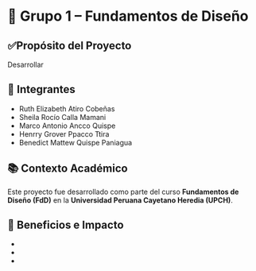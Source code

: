 # 🧪 Grupo 1 – Fundamentos de Diseño

## ✅Propósito del Proyecto
Desarrollar 

## 👥 Integrantes
- Ruth Elizabeth Atiro Cobeñas
- Sheila Rocío Calla Mamani
- Marco Antonio Ancco Quispe  
- Henrry Grover Ppacco Ttira
- Benedict Mattew Quispe Paniagua 


## 📚 Contexto Académico
Este proyecto fue desarrollado como parte del curso **Fundamentos de Diseño (FdD)** en la **Universidad Peruana Cayetano Heredia (UPCH)**.

## 🌱 Beneficios e Impacto
- 
- 
- 
